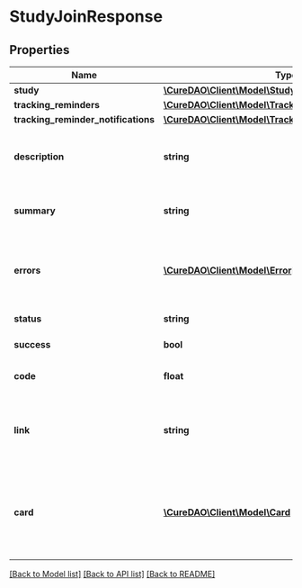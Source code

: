 # StudyJoinResponse

## Properties
Name | Type | Description | Notes
------------ | ------------- | ------------- | -------------
**study** | [**\CureDAO\Client\Model\Study**](Study.md) |  | [optional] 
**tracking_reminders** | [**\CureDAO\Client\Model\TrackingReminder[]**](TrackingReminder.md) |  | [optional] 
**tracking_reminder_notifications** | [**\CureDAO\Client\Model\TrackingReminderNotification[]**](TrackingReminderNotification.md) |  | [optional] 
**description** | **string** | Can be used as body of help info popup | [optional] 
**summary** | **string** | Can be used as title in help info popup | [optional] 
**errors** | [**\CureDAO\Client\Model\Error[]**](Error.md) | Array of error objects with message property | [optional] 
**status** | **string** | ex. OK or ERROR | [optional] 
**success** | **bool** | true or false | [optional] 
**code** | **float** | Response code such as 200 | [optional] 
**link** | **string** | A super neat url you might want to share with your users! | [optional] 
**card** | [**\CureDAO\Client\Model\Card**](Card.md) | A super neat card with buttons and HTML that you can use in your app! | [optional] 

[[Back to Model list]](../../README.md#documentation-for-models) [[Back to API list]](../../README.md#documentation-for-api-endpoints) [[Back to README]](../../README.md)
